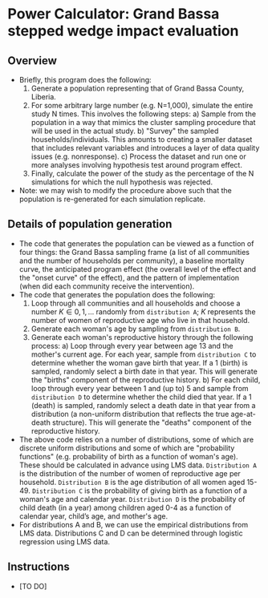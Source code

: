 # Power Calculator: Grand Bassa stepped wedge impact evaluation

## Overview
- Briefly, this program does the following:
	1) Generate a population representing that of Grand Bassa County, Liberia.
	2) For some arbitrary large number (e.g. N=1,000), simulate the entire study N times. This involves the following steps:
		a) Sample from the population in a way that mimics the cluster sampling procedure that will be used in the actual study.
		b) "Survey" the sampled households/individuals. This amounts to creating a smaller dataset that includes relevant variables and introduces a layer of data quality issues (e.g. nonresponse).
		c) Process the dataset and run one or more analyses involving hypothesis test around program effect.
	3) Finally, calculate the power of the study as the percentage of the N simulations for which the null hypothesis was rejected.
- Note: we may wish to modify the procedure above such that the population is re-generated for each simulation replicate.

## Details of population generation
- The code that generates the population can be viewed as a function of four things: the Grand Bassa sampling frame (a list of all communities and the number of households per community), a baseline mortality curve, the anticipated program effect (the overall level of the effect and the "onset curve" of the effect), and the pattern of implementation (when did each community receive the intervention).
- The code that generates the population does the following:
	1) Loop through all communities and all households and choose a number $K \in {0,1,...}$ randomly from `distribution A`; $K$ represents the number of women of reproductive age who live in that household.
	2) Generate each woman's age by sampling from `distribution B`.
	3) Generate each woman's reproductive history through the following process:
		a) Loop through every year between age 13 and the mother's current age. For each year, sample from `distribution C` to determine whether the woman gave birth that year. If a $1$ (birth) is sampled, randomly select a birth date in that year. This will generate the "births" component of the reproductive history.
		b) For each child, loop through every year between 1 and (up to) 5 and sample from `distribution D` to determine whether the child died that year. If a $1$ (death) is sampled, randomly select a death date in that year from a distribution (a non-uniform distribution that reflects the true age-at-death structure). This will generate the "deaths" component of the reproductive history.
- The above code relies on a number of distributions, some of which are discrete uniform distributions and some of which are "probability functions" (e.g. probability of birth as a function of woman's age). These should be calculated in advance using LMS data. `Distribution A` is the distribution of the number of women of reproductive age per household. `Distribution B` is the age distribution of all women aged 15-49. `Distribution C` is the probability of giving birth as a function of a woman's age and calendar year. `Distribution D` is the probability of child death (in a year) among children aged 0-4 as a function of calendar year, child’s age, and mother's age.
- For distributions A and B, we can use the empirical distributions from LMS data. Distributions C and D can be determined through logistic regression using LMS data.

## Instructions
- [TO DO]
